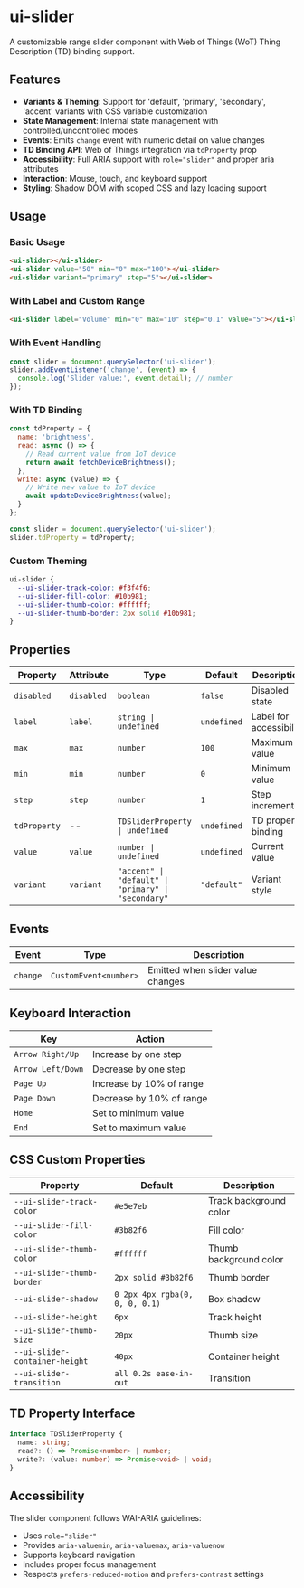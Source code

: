 # ui-slider

A customizable range slider component with Web of Things (WoT) Thing Description (TD) binding support.

## Features

- **Variants & Theming**: Support for 'default', 'primary', 'secondary', 'accent' variants with CSS variable customization
- **State Management**: Internal state management with controlled/uncontrolled modes
- **Events**: Emits `change` event with numeric detail on value changes
- **TD Binding API**: Web of Things integration via `tdProperty` prop
- **Accessibility**: Full ARIA support with `role="slider"` and proper aria attributes
- **Interaction**: Mouse, touch, and keyboard support
- **Styling**: Shadow DOM with scoped CSS and lazy loading support

## Usage

### Basic Usage

```html
<ui-slider></ui-slider>
<ui-slider value="50" min="0" max="100"></ui-slider>
<ui-slider variant="primary" step="5"></ui-slider>
```

### With Label and Custom Range

```html
<ui-slider label="Volume" min="0" max="10" step="0.1" value="5"></ui-slider>
```

### With Event Handling

```javascript
const slider = document.querySelector('ui-slider');
slider.addEventListener('change', (event) => {
  console.log('Slider value:', event.detail); // number
});
```

### With TD Binding

```javascript
const tdProperty = {
  name: 'brightness',
  read: async () => {
    // Read current value from IoT device
    return await fetchDeviceBrightness();
  },
  write: async (value) => {
    // Write new value to IoT device
    await updateDeviceBrightness(value);
  }
};

const slider = document.querySelector('ui-slider');
slider.tdProperty = tdProperty;
```

### Custom Theming

```css
ui-slider {
  --ui-slider-track-color: #f3f4f6;
  --ui-slider-fill-color: #10b981;
  --ui-slider-thumb-color: #ffffff;
  --ui-slider-thumb-border: 2px solid #10b981;
}
```

## Properties

| Property     | Attribute    | Type                                                | Default     | Description |
| ------------ | ------------ | --------------------------------------------------- | ----------- | ----------- |
| `disabled`   | `disabled`   | `boolean`                                           | `false`     | Disabled state |
| `label`      | `label`      | `string \| undefined`                               | `undefined` | Label for accessibility |
| `max`        | `max`        | `number`                                            | `100`       | Maximum value |
| `min`        | `min`        | `number`                                            | `0`         | Minimum value |
| `step`       | `step`       | `number`                                            | `1`         | Step increment |
| `tdProperty` | --           | `TDSliderProperty \| undefined`                     | `undefined` | TD property binding |
| `value`      | `value`      | `number \| undefined`                               | `undefined` | Current value |
| `variant`    | `variant`    | `"accent" \| "default" \| "primary" \| "secondary"` | `"default"` | Variant style |

## Events

| Event    | Type                      | Description |
| -------- | ------------------------- | ----------- |
| `change` | `CustomEvent<number>`     | Emitted when slider value changes |

## Keyboard Interaction

| Key                    | Action |
| ---------------------- | ------ |
| `Arrow Right/Up`       | Increase by one step |
| `Arrow Left/Down`      | Decrease by one step |
| `Page Up`              | Increase by 10% of range |
| `Page Down`            | Decrease by 10% of range |
| `Home`                 | Set to minimum value |
| `End`                  | Set to maximum value |

## CSS Custom Properties

| Property                          | Default    | Description |
| --------------------------------- | ---------- | ----------- |
| `--ui-slider-track-color`         | `#e5e7eb`  | Track background color |
| `--ui-slider-fill-color`          | `#3b82f6`  | Fill color |
| `--ui-slider-thumb-color`         | `#ffffff`  | Thumb background color |
| `--ui-slider-thumb-border`        | `2px solid #3b82f6` | Thumb border |
| `--ui-slider-shadow`              | `0 2px 4px rgba(0, 0, 0, 0.1)` | Box shadow |
| `--ui-slider-height`              | `6px`      | Track height |
| `--ui-slider-thumb-size`          | `20px`     | Thumb size |
| `--ui-slider-container-height`    | `40px`     | Container height |
| `--ui-slider-transition`          | `all 0.2s ease-in-out` | Transition |

## TD Property Interface

```typescript
interface TDSliderProperty {
  name: string;
  read?: () => Promise<number> | number;
  write?: (value: number) => Promise<void> | void;
}
```

## Accessibility

The slider component follows WAI-ARIA guidelines:

- Uses `role="slider"`
- Provides `aria-valuemin`, `aria-valuemax`, `aria-valuenow`
- Supports keyboard navigation
- Includes proper focus management
- Respects `prefers-reduced-motion` and `prefers-contrast` settings
